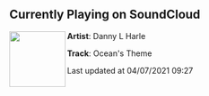 ## Currently Playing on SoundCloud

[<img align="left" width="100" src="https://i1.sndcdn.com/artworks-TfHqIkZblu9T-0-t500x500.jpg">](https://soundcloud.com/dannylharle/oceans-theme?in=maddecent/sets/danny-l-harle-harlecore)

**Artist**: Danny L Harle 

**Track**: Ocean's Theme

Last updated at 04/07/2021 09:27
